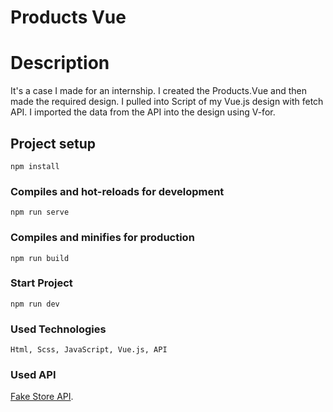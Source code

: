 # Products Vue

# Description

It's a case I made for an internship. I created the Products.Vue and then made the required design. I pulled into Script of my Vue.js design with fetch API. I imported the data from the API into the design using V-for.

## Project setup
```
npm install
```

### Compiles and hot-reloads for development
```
npm run serve
```

### Compiles and minifies for production
```
npm run build
```

### Start Project
```
npm run dev

```

### Used Technologies

```
Html, Scss, JavaScript, Vue.js, API 

```

### Used API


[Fake Store API](https://fakestoreapi.com/docs).


